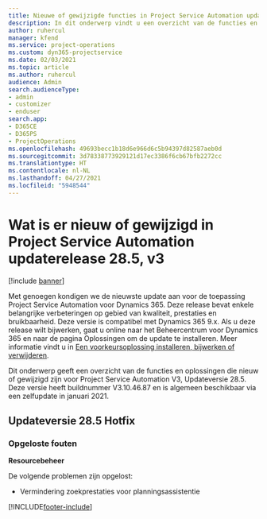 ```yaml
---
title: Nieuwe of gewijzigde functies in Project Service Automation updateversie 28.5 Hotfix, V3
description: In dit onderwerp vindt u een overzicht van de functies en oplossingen die beschikbaar zijn in Project Service Automation updateversie 28.5 Hotfix, V3.
author: ruhercul
manager: kfend
ms.service: project-operations
ms.custom: dyn365-projectservice
ms.date: 02/03/2021
ms.topic: article
ms.author: ruhercul
audience: Admin
search.audienceType:
- admin
- customizer
- enduser
search.app:
- D365CE
- D365PS
- ProjectOperations
ms.openlocfilehash: 49693becc1b18d6e966d6c5b94397d82587aeb0d
ms.sourcegitcommit: 3d78338773929121d17ec3386f6cb67bfb2272cc
ms.translationtype: HT
ms.contentlocale: nl-NL
ms.lasthandoff: 04/27/2021
ms.locfileid: "5948544"
---
```

# <a name="whats-new-or-changed-in-project-service-automation-update-release-285-v3"></a>Wat is er nieuw of gewijzigd in Project Service Automation updaterelease 28.5, v3

[!include [banner](../includes/psa-now-project-operations.md)]

Met genoegen kondigen we de nieuwste update aan voor de toepassing Project Service Automation voor Dynamics 365. Deze release bevat enkele belangrijke verbeteringen op gebied van kwaliteit, prestaties en bruikbaarheid. Deze versie is compatibel met Dynamics 365 9.x. Als u deze release wilt bijwerken, gaat u online naar het Beheercentrum voor Dynamics 365 en naar de pagina Oplossingen om de update te installeren. Meer informatie vindt u in [Een voorkeursoplossing installeren, bijwerken of verwijderen](/power-platform/admin/install-remove-preferred-solution).

Dit onderwerp geeft een overzicht van de functies en oplossingen die nieuw of gewijzigd zijn voor Project Service Automation V3, Updateversie 28.5. Deze versie heeft buildnummer V3.10.46.87 en is algemeen beschikbaar via een zelfupdate in januari 2021.

## <a name="update-release-285-hotfix"></a>Updateversie 28.5 Hotfix

### <a name="bug-fixes"></a>Opgeloste fouten

**Resourcebeheer**

De volgende problemen zijn opgelost:

- Vermindering zoekprestaties voor planningsassistentie



[!INCLUDE[footer-include](../includes/footer-banner.md)]